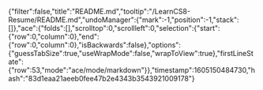 {"filter":false,"title":"README.md","tooltip":"/LearnCS8-Resume/README.md","undoManager":{"mark":-1,"position":-1,"stack":[]},"ace":{"folds":[],"scrolltop":0,"scrollleft":0,"selection":{"start":{"row":0,"column":0},"end":{"row":0,"column":0},"isBackwards":false},"options":{"guessTabSize":true,"useWrapMode":false,"wrapToView":true},"firstLineState":{"row":53,"mode":"ace/mode/markdown"}},"timestamp":1605150484730,"hash":"83d1eaa21aeeb0fee47b2e4343b3543921009178"}